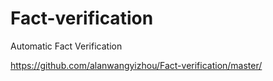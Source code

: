 # Fact-verification
Automatic Fact Verification

https://github.com/alanwangyizhou/Fact-verification/master/
